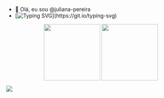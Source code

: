 - 👋 Olá, eu sou @juliana-pereira
- [![Typing SVG](https://readme-typing-svg.herokuapp.com/?color=ff91a4&size=35&center=true&vCenter=true&width=1000&lines=Olá,+meu+nome+é+Juliana!;Tenho+17+anos;Curso+Técnico+em+Informática+para+Internet;)](https://git.io/typing-svg)



<div align="center">
     <img   height="150em" align="center" src="https://github-readme-stats.vercel.app/api?username=juliana-pereira&show_icons=true&theme=radical&count_private=true)"/>
     <img   height="150em" align="center" src="https://github-readme-stats.vercel.app/api/top-langs/?username=juliana-pereira&layout=compact&langs_count=168&theme=radical"/>
</div>

   <a href="https://instagram.com/juuliana_ps" target="_blank"><img src="https://img.shields.io/badge/-Instagram-%23E4405F?style=for-the-badge&logo=instagram&logoColor=white" target="_blank"></a>
